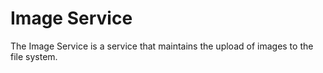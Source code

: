 # **Image Service**
The Image Service is a service that maintains the upload of images to the file system.